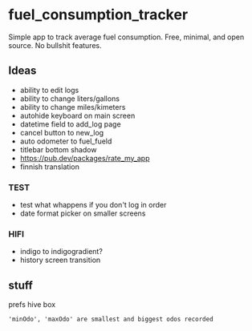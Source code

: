 # fuel_consumption_tracker

Simple app to track average fuel consumption. Free, minimal, and open source. No bullshit features.

## Ideas

- ability to edit logs
- ability to change liters/gallons
- ability to change miles/kimeters
- autohide keyboard on main screen
- datetime field to add_log page
- cancel button to new_log
- auto odometer to fuel_fueld
- titlebar bottom shadow
- https://pub.dev/packages/rate_my_app
- finnish translation

### TEST

- test what whappens if you don't log in order
- date format picker on smaller screens


### HIFI

- indigo to indigogradient?
- history screen transition


## stuff

prefs hive box

    'minOdo', 'maxOdo' are smallest and biggest odos recorded